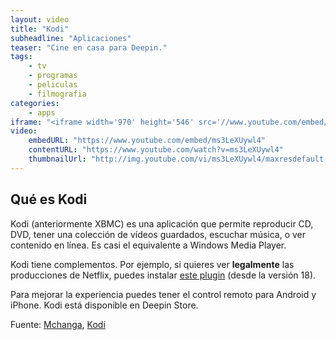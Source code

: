 ```yaml
---
layout: video
title: "Kodi"
subheadline: "Aplicaciones"
teaser: "Cine en casa para Deepin."
tags:
    - tv
    - programas
    - peliculas
    - filmografia
categories:
    - apps
iframe: "<iframe width='970' height='546' src='//www.youtube.com/embed/ms3LeXUywl4' frameborder='0' allowfullscreen></iframe>"
video:
    embedURL: "https://www.youtube.com/embed/ms3LeXUywl4"
    contentURL: "https://www.youtube.com/watch?v=ms3LeXUywl4"
    thumbnailUrl: "http://img.youtube.com/vi/ms3LeXUywl4/maxresdefault.jpg"
---
```

<!--more-->

## Qué es Kodi

Kodi (anteriormente XBMC) es una aplicación que permite reproducir CD, DVD, tener una colección de vídeos guardados, escuchar música, o ver contenido en línea. Es casi el equivalente a Windows Media Player.

Kodi tiene complementos. Por ejemplo, si quieres ver **legalmente** las producciones de Netflix, puedes instalar [este plugin](https://www.softzone.es/2017/03/20/ver-netflix-desde-kodi/) (desde la versión 18).

Para mejorar la experiencia puedes tener el control remoto para Android y iPhone. Kodi está disponible en Deepin Store.

Fuente: [Mchanga](https://www.youtube.com/channel/UCgTv3f2aLsOsgeaQ9MnS1wg), [Kodi](https://kodi.tv/)